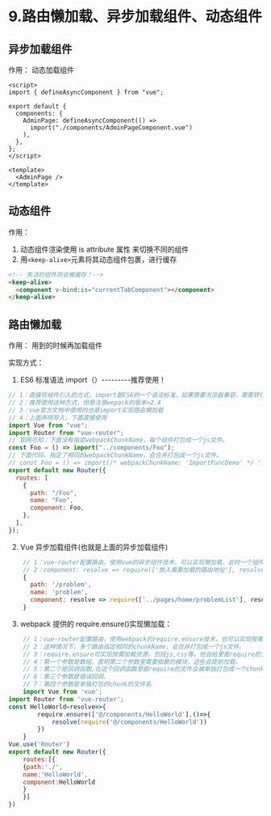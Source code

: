 # 9.路由懒加载、异步加载组件、动态组件

## 异步加载组件

作用： 动态加载组件

```vue
<script>
import { defineAsyncComponent } from "vue";

export default {
  components: {
    AdminPage: defineAsyncComponent(() =>
      import("./components/AdminPageComponent.vue")
    ),
  },
};
</script>

<template>
  <AdminPage />
</template>
```

## 动态组件

作用：

1. 动态组件渲染使用 is attribute 属性 来切换不同的组件
2. 用`<keep-alive>`元素将其动态组件包裹，进行缓存

```html
<!-- 失活的组件将会被缓存！-->
<keep-alive>
  <component v-bind:is="currentTabComponent"></component>
</keep-alive>
```

## 路由懒加载

作用： 用到的时候再加载组件

实现方式：

1. ES6 标准语法 import（）---------推荐使用！

```js
// 1：直接将组件引入的方式，import是ES6的一个语法标准，如果需要浏览器兼容，需要转化成es5的语法。
// 2：推荐使用这种方式，但是注意wepack的版本>2.4
// 3：vue官方文档中使用的也是import实现路由懒加载
// 4：上面声明导入，下面直接使用
import Vue from "vue";
import Router from "vue-router";
// 官网可知：下面没有指定webpackChunkName，每个组件打包成一个js文件。
const Foo = () => import("../components/Foo");
// 下面代码，指定了相同的webpackChunkName，会合并打包成一个js文件。
// const Foo = () => import(/* webpackChunkName: 'ImportFuncDemo' */ '../components/Foo')
export default new Router({
  routes: [
    {
      path: "/Foo",
      name: "Foo",
      component: Foo,
    },
  ],
});
```

2. Vue 异步加载组件(也就是上面的异步加载组件)

```js
	// 1：vue-router配置路由，使用vue的异步组件技术，可以实现懒加载，此时一个组件会生成一个js文件。
 	// 2：component: resolve => require(['放入需要加载的路由地址'], resolve)
    {
      path: '/problem',
      name: 'problem',
      component: resolve => require(['../pages/home/problemList'], resolve)
    }
```

3. webpack 提供的 require.ensure()实现懒加载：

```js
 	// 1：vue-router配置路由，使用webpack的require.ensure技术，也可以实现按需加载。
 	// 2：这种情况下，多个路由指定相同的chunkName，会合并打包成一个js文件。
 	// 3：require.ensure可实现按需加载资源，包括js,css等。他会给里面require的文件单独打包，不会和主文件打包在一起。
 	// 4：第一个参数是数组，表明第二个参数里需要依赖的模块，这些会提前加载。
	// 5：第二个是回调函数,在这个回调函数里面require的文件会被单独打包成一个chunk,不会和主文件打包在一起，这样就生成了两个chunk,第一次加载时只加载主文件。
	// 6：第三个参数是错误回调。
	// 7：第四个参数是单独打包的chunk的文件名
    import Vue from 'vue';
import Router from 'vue-router';
const HelloWorld=resolve=>{
		require.ensure(['@/components/HelloWorld'],()=>{
			resolve(require('@/components/HelloWorld'))
		})
	}
Vue.use('Router')
export default new Router({
	routes:[{
	{path:'./',
	name:'HelloWorld',
	component:HelloWorld
	}
	}]
})
```
